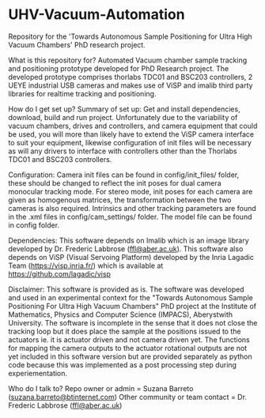 # UHV-Vacuum-Automation
Repository for the 'Towards Autonomous Sample Positioning for Ultra High Vacuum Chambers'  PhD research project.

What is this repository for? 
Automated Vacuum chamber sample tracking and positioning prototype developed for PhD Research project. The developed prototype 
comprises thorlabs TDC01 and BSC203 controllers, 2 UEYE industrial USB cameras and makes use of ViSP and imalib third party 
libraries for realtime tracking and positioning. 
    

How do I get set up? 
Summary of set up: Get and install dependencies, download, build and run project.  Unfortunately due to the variability of 
vacuum chambers, drives and controllers, and camera equipment that could be used, you will more than likely have to extend the 
ViSP camera interface to suit your equipment, likewise configuration of init files will be necessary as will any drivers to 
interface with controllers other than the Thorlabs TDC01 and BSC203 controllers.

Configuration: Camera init files can be found in config/init_files/ folder, these should be changed to reflect the init poses 
for dual camera monocular tracking mode. For stereo mode, init poses for each camera are given as homogenous matrices, the 
transformation between the two cameras is also required. Intrinsics and other tracking parameters are found in the .xml files in 
config/cam_settings/ folder. The model file can be found in config folder.

Dependencies: This software depends on Imalib which is an image library developed by Dr. Frederic Labbrose (ffl@aber.ac.uk). 
This software also depends on ViSP (Visual Servoing Platform) developed by the Inria Lagadic Team (https://visp.inria.fr/) which 
is available at https://github.com/lagadic/visp

Disclaimer: 
This software is provided as is. The software was developed and used in an experimental context for the "Towards Autonomous Sample Positioning For Ultra High Vacuum Chambers" PhD project at the Institute of Mathematics, Physics and Computer Science (IMPACS), Aberystwith University. The software is incomplete in the sense that it does not close the tracking loop but it does place the sample at the positions issued to the actuators ie. it is actuator driven and not camera driven yet. The functions for mapping the camera outputs to the actuator rotational outputs are not yet included in this software version but are provided separately as python code because this was implemented as a post processing step during experiementation.

Who do I talk to? 
Repo owner or admin = Suzana Barreto (suzana.barreto@btinternet.com)
Other community or team contact = Dr. Frederic Labbrose (ffl@aber.ac.uk)

